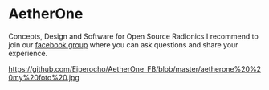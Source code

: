 # AetherOne
Concepts, Design and Software for Open Source Radionics
I recommend to join our [facebook group](https://www.facebook.com/groups/174120139896076/) where you can ask questions and share your experience.

https://github.com/Eiperocho/AetherOne_FB/blob/master/aetherone%20%20my%20foto%20.jpg
